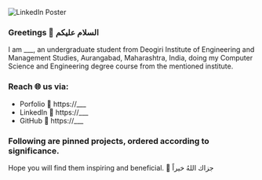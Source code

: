 ![LinkedIn Poster](link/to/png)

### Greetings 👋 السلام عليكم 

I am ___, an undergraduate student from Deogiri Institute of Engineering and Management Studies, Aurangabad, Maharashtra, India, doing my Computer Science and Engineering degree course from the mentioned institute.

### Reach 🌐 us via:

* Porfolio 🔗 https://___
* LinkedIn 🔗 https://___
* GitHub 🔗 https://___

### Following are pinned projects, ordered according to significance.

Hope you will find them inspiring and beneficial. 🙂 جزاك اللهُ خيراً

<!--
**KaziMuneeb/KaziMuneeb** is a ✨ _special_ ✨ repository because its `README.md` (this file) appears on your GitHub profile.

Here are some ideas to get you started:

- 🔭 I’m currently working on ...
- 🌱 I’m currently learning ...
- 👯 I’m looking to collaborate on ...
- 🤔 I’m looking for help with ...
- 💬 Ask me about ...
- 📫 How to reach me: ...
- 😄 Pronouns: ...
- ⚡ Fun fact: ...
-->
